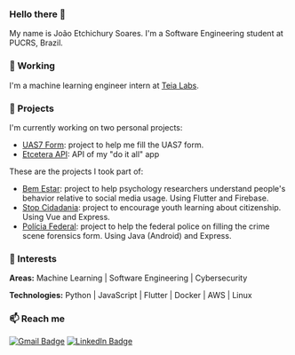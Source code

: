 ### Hello there :vulcan_salute:

My name is João Etchichury Soares. I'm a Software Engineering student at PUCRS, Brazil.

### :office: Working

I'm a machine learning engineer intern at [Teia Labs](http://www.teialabs.com/).

### :construction: Projects

I'm currently working on two personal projects:
- [UAS7 Form](github.com/etchichury/uas7-form): project to help me fill the UAS7 form.
- [Etcetera API](github.com/etchichury/Etcetera-API): API of my "do it all" app

These are the projects I took part of:
- [Bem Estar](ages.pucrs.br/?page_id=125): project to help psychology researchers understand people's behavior relative to social media usage. Using Flutter and Firebase.
- [Stop Cidadania](ages.pucrs.br/?page_id=559): project to encourage youth learning about citizenship. Using Vue and Express.
- [Polícia Federal](tools.ages.pucrs.br/PoliciaFederal): project to help the federal police on filling the crime scene forensics form. Using Java (Android) and Express.

### :telescope: Interests
**Areas:**
Machine Learning | Software Engineering | Cybersecurity

**Technologies:**
Python | JavaScript | Flutter | Docker | AWS | Linux

### :mailbox: Reach me

[![Gmail Badge](https://img.shields.io/badge/-Gmail-c14438?&style=flat-square&logo=gmail&logoColor=white&link=joaoetchichurys@gmail.com)](mailto:joaoetchichurys@gmail.com) [![LinkedIn Badge](https://img.shields.io/badge/LinkedIn-%230077B5.svg?&style=flat-square&logo=linkedin&logoColor=white&link=linkedin.com/in/joaoesoares)](https://linkedin.com/in/joaoesoares)

